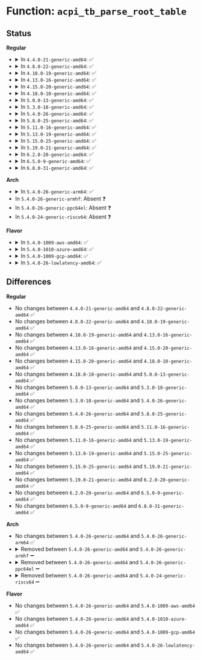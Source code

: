 # Function: <code>acpi_tb_parse_root_table</code>

## Status
<b>Regular</b>
<ul>
<li>
<details>
<summary>In <code>4.4.0-21-generic-amd64</code>: ✅</summary>

```c
acpi_status acpi_tb_parse_root_table(acpi_physical_address rsdp_address)
```

```json
{
  "name": "acpi_tb_parse_root_table",
  "collision_type": "Unique Global",
  "inline_type": "No",
  "funcs": [
    {
      "addr": 18446744071595239701,
      "name": "acpi_tb_parse_root_table",
      "external": true,
      "loc": "drivers/acpi/acpica/tbutils.c:256",
      "file": "drivers/acpi/acpica/tbutils.c",
      "inline": "seen, unknown",
      "caller_inline": [],
      "caller_func": [
        "drivers/acpi/acpica/tbxface.c:acpi_initialize_tables"
      ]
    }
  ],
  "symbols": [
    {
      "addr": 18446744071595239701,
      "name": "acpi_tb_parse_root_table",
      "section": ".init.text",
      "bind": "STB_GLOBAL",
      "size": 469
    }
  ]
}
```
</details>
</li>
<li>
<details>
<summary>In <code>4.8.0-22-generic-amd64</code>: ✅</summary>

```c
acpi_status acpi_tb_parse_root_table(acpi_physical_address rsdp_address)
```

```json
{
  "name": "acpi_tb_parse_root_table",
  "collision_type": "Unique Global",
  "inline_type": "No",
  "funcs": [
    {
      "addr": 18446744071595420739,
      "name": "acpi_tb_parse_root_table",
      "external": true,
      "loc": "drivers/acpi/acpica/tbutils.c:255",
      "file": "drivers/acpi/acpica/tbutils.c",
      "inline": "seen, unknown",
      "caller_inline": [],
      "caller_func": [
        "drivers/acpi/acpica/tbxface.c:acpi_initialize_tables"
      ]
    }
  ],
  "symbols": [
    {
      "addr": 18446744071595420739,
      "name": "acpi_tb_parse_root_table",
      "section": ".init.text",
      "bind": "STB_GLOBAL",
      "size": 452
    }
  ]
}
```
</details>
</li>
<li>
<details>
<summary>In <code>4.10.0-19-generic-amd64</code>: ✅</summary>

```c
acpi_status acpi_tb_parse_root_table(acpi_physical_address rsdp_address)
```

```json
{
  "name": "acpi_tb_parse_root_table",
  "collision_type": "Unique Global",
  "inline_type": "No",
  "funcs": [
    {
      "addr": 18446744071595672115,
      "name": "acpi_tb_parse_root_table",
      "external": true,
      "loc": "drivers/acpi/acpica/tbutils.c:256",
      "file": "drivers/acpi/acpica/tbutils.c",
      "inline": "seen, unknown",
      "caller_inline": [],
      "caller_func": [
        "drivers/acpi/acpica/tbxface.c:acpi_initialize_tables"
      ]
    }
  ],
  "symbols": [
    {
      "addr": 18446744071595672115,
      "name": "acpi_tb_parse_root_table",
      "section": ".init.text",
      "bind": "STB_GLOBAL",
      "size": 452
    }
  ]
}
```
</details>
</li>
<li>
<details>
<summary>In <code>4.13.0-16-generic-amd64</code>: ✅</summary>

```c
acpi_status acpi_tb_parse_root_table(acpi_physical_address rsdp_address)
```

```json
{
  "name": "acpi_tb_parse_root_table",
  "collision_type": "Unique Global",
  "inline_type": "No",
  "funcs": [
    {
      "addr": 18446744071596595788,
      "name": "acpi_tb_parse_root_table",
      "external": true,
      "loc": "drivers/acpi/acpica/tbutils.c:256",
      "file": "drivers/acpi/acpica/tbutils.c",
      "inline": "seen, unknown",
      "caller_inline": [],
      "caller_func": [
        "drivers/acpi/acpica/tbxface.c:acpi_initialize_tables"
      ]
    }
  ],
  "symbols": [
    {
      "addr": 18446744071596595788,
      "name": "acpi_tb_parse_root_table",
      "section": ".init.text",
      "bind": "STB_GLOBAL",
      "size": 457
    }
  ]
}
```
</details>
</li>
<li>
<details>
<summary>In <code>4.15.0-20-generic-amd64</code>: ✅</summary>

```c
acpi_status acpi_tb_parse_root_table(acpi_physical_address rsdp_address)
```

```json
{
  "name": "acpi_tb_parse_root_table",
  "collision_type": "Unique Global",
  "inline_type": "No",
  "funcs": [
    {
      "addr": 18446744071602923950,
      "name": "acpi_tb_parse_root_table",
      "external": true,
      "loc": "drivers/acpi/acpica/tbutils.c:256",
      "file": "drivers/acpi/acpica/tbutils.c",
      "inline": "seen, unknown",
      "caller_inline": [],
      "caller_func": [
        "drivers/acpi/acpica/tbxface.c:acpi_initialize_tables"
      ]
    }
  ],
  "symbols": [
    {
      "addr": 18446744071602923950,
      "name": "acpi_tb_parse_root_table",
      "section": ".init.text",
      "bind": "STB_GLOBAL",
      "size": 708
    }
  ]
}
```
</details>
</li>
<li>
<details>
<summary>In <code>4.18.0-10-generic-amd64</code>: ✅</summary>

```c
acpi_status acpi_tb_parse_root_table(acpi_physical_address rsdp_address)
```

```json
{
  "name": "acpi_tb_parse_root_table",
  "collision_type": "Unique Global",
  "inline_type": "No",
  "funcs": [
    {
      "addr": 18446744071603096082,
      "name": "acpi_tb_parse_root_table",
      "external": true,
      "loc": "drivers/acpi/acpica/tbutils.c:222",
      "file": "drivers/acpi/acpica/tbutils.c",
      "inline": "seen, unknown",
      "caller_inline": [],
      "caller_func": [
        "drivers/acpi/acpica/tbxface.c:acpi_initialize_tables"
      ]
    }
  ],
  "symbols": [
    {
      "addr": 18446744071603096082,
      "name": "acpi_tb_parse_root_table",
      "section": ".init.text",
      "bind": "STB_GLOBAL",
      "size": 709
    }
  ]
}
```
</details>
</li>
<li>
<details>
<summary>In <code>5.0.0-13-generic-amd64</code>: ✅</summary>

```c
acpi_status acpi_tb_parse_root_table(acpi_physical_address rsdp_address)
```

```json
{
  "name": "acpi_tb_parse_root_table",
  "collision_type": "Unique Global",
  "inline_type": "No",
  "funcs": [
    {
      "addr": 18446744071604898619,
      "name": "acpi_tb_parse_root_table",
      "external": true,
      "loc": "drivers/acpi/acpica/tbutils.c:222",
      "file": "drivers/acpi/acpica/tbutils.c",
      "inline": "seen, unknown",
      "caller_inline": [],
      "caller_func": [
        "drivers/acpi/acpica/tbxface.c:acpi_initialize_tables"
      ]
    }
  ],
  "symbols": [
    {
      "addr": 18446744071604898619,
      "name": "acpi_tb_parse_root_table",
      "section": ".init.text",
      "bind": "STB_GLOBAL",
      "size": 696
    }
  ]
}
```
</details>
</li>
<li>
<details>
<summary>In <code>5.3.0-18-generic-amd64</code>: ✅</summary>

```c
acpi_status acpi_tb_parse_root_table(acpi_physical_address rsdp_address)
```

```json
{
  "name": "acpi_tb_parse_root_table",
  "collision_type": "Unique Global",
  "inline_type": "No",
  "funcs": [
    {
      "addr": 18446744071605004722,
      "name": "acpi_tb_parse_root_table",
      "external": true,
      "loc": "drivers/acpi/acpica/tbutils.c:222",
      "file": "drivers/acpi/acpica/tbutils.c",
      "inline": "seen, unknown",
      "caller_inline": [],
      "caller_func": [
        "drivers/acpi/acpica/tbxface.c:acpi_initialize_tables"
      ]
    }
  ],
  "symbols": [
    {
      "addr": 18446744071605004722,
      "name": "acpi_tb_parse_root_table",
      "section": ".init.text",
      "bind": "STB_GLOBAL",
      "size": 697
    }
  ]
}
```
</details>
</li>
<li>
<details>
<summary>In <code>5.4.0-26-generic-amd64</code>: ✅</summary>

```c
acpi_status acpi_tb_parse_root_table(acpi_physical_address rsdp_address)
```

```json
{
  "name": "acpi_tb_parse_root_table",
  "collision_type": "Unique Global",
  "inline_type": "No",
  "funcs": [
    {
      "addr": 18446744071605042108,
      "name": "acpi_tb_parse_root_table",
      "external": true,
      "loc": "drivers/acpi/acpica/tbutils.c:222",
      "file": "drivers/acpi/acpica/tbutils.c",
      "inline": "seen, unknown",
      "caller_inline": [],
      "caller_func": [
        "drivers/acpi/acpica/tbxface.c:acpi_initialize_tables"
      ]
    }
  ],
  "symbols": [
    {
      "addr": 18446744071605042108,
      "name": "acpi_tb_parse_root_table",
      "section": ".init.text",
      "bind": "STB_GLOBAL",
      "size": 697
    }
  ]
}
```
</details>
</li>
<li>
<details>
<summary>In <code>5.8.0-25-generic-amd64</code>: ✅</summary>

```c
acpi_status acpi_tb_parse_root_table(acpi_physical_address rsdp_address)
```

```json
{
  "name": "acpi_tb_parse_root_table",
  "collision_type": "Unique Global",
  "inline_type": "No",
  "funcs": [
    {
      "addr": 18446744071609328644,
      "name": "acpi_tb_parse_root_table",
      "external": true,
      "loc": "drivers/acpi/acpica/tbutils.c:222",
      "file": "drivers/acpi/acpica/tbutils.c",
      "inline": "seen, unknown",
      "caller_inline": [],
      "caller_func": [
        "drivers/acpi/acpica/tbxface.c:acpi_initialize_tables"
      ]
    }
  ],
  "symbols": [
    {
      "addr": 18446744071609328644,
      "name": "acpi_tb_parse_root_table",
      "section": ".init.text",
      "bind": "STB_GLOBAL",
      "size": 696
    }
  ]
}
```
</details>
</li>
<li>
<details>
<summary>In <code>5.11.0-16-generic-amd64</code>: ✅</summary>

```c
acpi_status acpi_tb_parse_root_table(acpi_physical_address rsdp_address)
```

```json
{
  "name": "acpi_tb_parse_root_table",
  "collision_type": "Unique Global",
  "inline_type": "No",
  "funcs": [
    {
      "addr": 18446744071612399320,
      "name": "acpi_tb_parse_root_table",
      "external": true,
      "loc": "drivers/acpi/acpica/tbutils.c:222",
      "file": "drivers/acpi/acpica/tbutils.c",
      "inline": "seen, unknown",
      "caller_inline": [],
      "caller_func": [
        "drivers/acpi/acpica/tbxface.c:acpi_initialize_tables"
      ]
    }
  ],
  "symbols": [
    {
      "addr": 18446744071612399320,
      "name": "acpi_tb_parse_root_table",
      "section": ".init.text",
      "bind": "STB_GLOBAL",
      "size": 696
    }
  ]
}
```
</details>
</li>
<li>
<details>
<summary>In <code>5.13.0-19-generic-amd64</code>: ✅</summary>

```c
acpi_status acpi_tb_parse_root_table(acpi_physical_address rsdp_address)
```

```json
{
  "name": "acpi_tb_parse_root_table",
  "collision_type": "Unique Global",
  "inline_type": "No",
  "funcs": [
    {
      "addr": 18446744071614541760,
      "name": "acpi_tb_parse_root_table",
      "external": true,
      "loc": "drivers/acpi/acpica/tbutils.c:222",
      "file": "drivers/acpi/acpica/tbutils.c",
      "inline": "seen, unknown",
      "caller_inline": [],
      "caller_func": [
        "drivers/acpi/acpica/tbxface.c:acpi_initialize_tables"
      ]
    }
  ],
  "symbols": [
    {
      "addr": 18446744071614541760,
      "name": "acpi_tb_parse_root_table",
      "section": ".init.text",
      "bind": "STB_GLOBAL",
      "size": 697
    }
  ]
}
```
</details>
</li>
<li>
<details>
<summary>In <code>5.15.0-25-generic-amd64</code>: ✅</summary>

```c
acpi_status acpi_tb_parse_root_table(acpi_physical_address rsdp_address)
```

```json
{
  "name": "acpi_tb_parse_root_table",
  "collision_type": "Unique Global",
  "inline_type": "No",
  "funcs": [
    {
      "addr": 18446744071615493941,
      "name": "acpi_tb_parse_root_table",
      "external": true,
      "loc": "drivers/acpi/acpica/tbutils.c:222",
      "file": "drivers/acpi/acpica/tbutils.c",
      "inline": "seen, unknown",
      "caller_inline": [],
      "caller_func": [
        "drivers/acpi/acpica/tbxface.c:acpi_initialize_tables"
      ]
    }
  ],
  "symbols": [
    {
      "addr": 18446744071615493941,
      "name": "acpi_tb_parse_root_table",
      "section": ".init.text",
      "bind": "STB_GLOBAL",
      "size": 697
    }
  ]
}
```
</details>
</li>
<li>
<details>
<summary>In <code>5.19.0-21-generic-amd64</code>: ✅</summary>

```c
acpi_status acpi_tb_parse_root_table(acpi_physical_address rsdp_address)
```

```json
{
  "name": "acpi_tb_parse_root_table",
  "collision_type": "Unique Global",
  "inline_type": "No",
  "funcs": [
    {
      "addr": 18446744071617296631,
      "name": "acpi_tb_parse_root_table",
      "external": true,
      "loc": "drivers/acpi/acpica/tbutils.c:222",
      "file": "drivers/acpi/acpica/tbutils.c",
      "inline": "seen, unknown",
      "caller_inline": [],
      "caller_func": [
        "drivers/acpi/acpica/tbxface.c:acpi_initialize_tables"
      ]
    }
  ],
  "symbols": [
    {
      "addr": 18446744071617296631,
      "name": "acpi_tb_parse_root_table",
      "section": ".init.text",
      "bind": "STB_GLOBAL",
      "size": 724
    }
  ]
}
```
</details>
</li>
<li>
<details>
<summary>In <code>6.2.0-20-generic-amd64</code>: ✅</summary>

```c
acpi_status acpi_tb_parse_root_table(acpi_physical_address rsdp_address)
```

```json
{
  "name": "acpi_tb_parse_root_table",
  "collision_type": "Unique Global",
  "inline_type": "No",
  "funcs": [
    {
      "addr": 18446744071628013360,
      "name": "acpi_tb_parse_root_table",
      "external": true,
      "loc": "drivers/acpi/acpica/tbutils.c:222",
      "file": "drivers/acpi/acpica/tbutils.c",
      "inline": "seen, unknown",
      "caller_inline": [],
      "caller_func": [
        "drivers/acpi/acpica/tbxface.c:acpi_initialize_tables"
      ]
    }
  ],
  "symbols": [
    {
      "addr": 18446744071628013360,
      "name": "acpi_tb_parse_root_table",
      "section": ".init.text",
      "bind": "STB_GLOBAL",
      "size": 792
    }
  ]
}
```
</details>
</li>
<li>
<details>
<summary>In <code>6.5.0-9-generic-amd64</code>: ✅</summary>

```c
acpi_status acpi_tb_parse_root_table(acpi_physical_address rsdp_address)
```

```json
{
  "name": "acpi_tb_parse_root_table",
  "collision_type": "Unique Global",
  "inline_type": "No",
  "funcs": [
    {
      "addr": 18446744071619778832,
      "name": "acpi_tb_parse_root_table",
      "external": true,
      "loc": "drivers/acpi/acpica/tbutils.c:223",
      "file": "drivers/acpi/acpica/tbutils.c",
      "inline": "seen, unknown",
      "caller_inline": [],
      "caller_func": [
        "drivers/acpi/acpica/tbxface.c:acpi_initialize_tables"
      ]
    }
  ],
  "symbols": [
    {
      "addr": 18446744071619778832,
      "name": "acpi_tb_parse_root_table",
      "section": ".init.text",
      "bind": "STB_GLOBAL",
      "size": 792
    }
  ]
}
```
</details>
</li>
<li>
<details>
<summary>In <code>6.8.0-31-generic-amd64</code>: ✅</summary>

```c
acpi_status acpi_tb_parse_root_table(acpi_physical_address rsdp_address)
```

```json
{
  "name": "acpi_tb_parse_root_table",
  "collision_type": "Unique Global",
  "inline_type": "No",
  "funcs": [
    {
      "addr": 18446744071622086048,
      "name": "acpi_tb_parse_root_table",
      "external": true,
      "loc": "drivers/acpi/acpica/tbutils.c:223",
      "file": "drivers/acpi/acpica/tbutils.c",
      "inline": "seen, unknown",
      "caller_inline": [],
      "caller_func": [
        "drivers/acpi/acpica/tbxface.c:acpi_initialize_tables"
      ]
    }
  ],
  "symbols": [
    {
      "addr": 18446744071622086048,
      "name": "acpi_tb_parse_root_table",
      "section": ".init.text",
      "bind": "STB_GLOBAL",
      "size": 792
    }
  ]
}
```
</details>
</li>
</ul>
<b>Arch</b>
<ul>
<li>
<details>
<summary>In <code>5.4.0-26-generic-arm64</code>: ✅</summary>

```c
acpi_status acpi_tb_parse_root_table(acpi_physical_address rsdp_address)
```

```json
{
  "name": "acpi_tb_parse_root_table",
  "collision_type": "Unique Global",
  "inline_type": "No",
  "funcs": [
    {
      "addr": 18446603336511122468,
      "name": "acpi_tb_parse_root_table",
      "external": true,
      "loc": "drivers/acpi/acpica/tbutils.c:222",
      "file": "drivers/acpi/acpica/tbutils.c",
      "inline": "seen, unknown",
      "caller_inline": [],
      "caller_func": [
        "drivers/acpi/acpica/tbxface.c:acpi_initialize_tables"
      ]
    }
  ],
  "symbols": [
    {
      "addr": 18446603336511122468,
      "name": "acpi_tb_parse_root_table",
      "section": ".init.text",
      "bind": "STB_GLOBAL",
      "size": 512
    }
  ]
}
```
</details>
</li>
<li>
In <code>5.4.0-26-generic-armhf</code>: Absent ❓
</li>
<li>
In <code>5.4.0-26-generic-ppc64el</code>: Absent ❓
</li>
<li>
In <code>5.4.0-24-generic-riscv64</code>: Absent ❓
</li>
</ul>
<b>Flavor</b>
<ul>
<li>
<details>
<summary>In <code>5.4.0-1009-aws-amd64</code>: ✅</summary>

```c
acpi_status acpi_tb_parse_root_table(acpi_physical_address rsdp_address)
```

```json
{
  "name": "acpi_tb_parse_root_table",
  "collision_type": "Unique Global",
  "inline_type": "No",
  "funcs": [
    {
      "addr": 18446744071604947024,
      "name": "acpi_tb_parse_root_table",
      "external": true,
      "loc": "drivers/acpi/acpica/tbutils.c:222",
      "file": "drivers/acpi/acpica/tbutils.c",
      "inline": "seen, unknown",
      "caller_inline": [],
      "caller_func": [
        "drivers/acpi/acpica/tbxface.c:acpi_initialize_tables"
      ]
    }
  ],
  "symbols": [
    {
      "addr": 18446744071604947024,
      "name": "acpi_tb_parse_root_table",
      "section": ".init.text",
      "bind": "STB_GLOBAL",
      "size": 456
    }
  ]
}
```
</details>
</li>
<li>
<details>
<summary>In <code>5.4.0-1010-azure-amd64</code>: ✅</summary>

```c
acpi_status acpi_tb_parse_root_table(acpi_physical_address rsdp_address)
```

```json
{
  "name": "acpi_tb_parse_root_table",
  "collision_type": "Unique Global",
  "inline_type": "No",
  "funcs": [
    {
      "addr": 18446744071604914423,
      "name": "acpi_tb_parse_root_table",
      "external": true,
      "loc": "drivers/acpi/acpica/tbutils.c:222",
      "file": "drivers/acpi/acpica/tbutils.c",
      "inline": "seen, unknown",
      "caller_inline": [],
      "caller_func": [
        "drivers/acpi/acpica/tbxface.c:acpi_initialize_tables"
      ]
    }
  ],
  "symbols": [
    {
      "addr": 18446744071604914423,
      "name": "acpi_tb_parse_root_table",
      "section": ".init.text",
      "bind": "STB_GLOBAL",
      "size": 456
    }
  ]
}
```
</details>
</li>
<li>
<details>
<summary>In <code>5.4.0-1009-gcp-amd64</code>: ✅</summary>

```c
acpi_status acpi_tb_parse_root_table(acpi_physical_address rsdp_address)
```

```json
{
  "name": "acpi_tb_parse_root_table",
  "collision_type": "Unique Global",
  "inline_type": "No",
  "funcs": [
    {
      "addr": 18446744071605024696,
      "name": "acpi_tb_parse_root_table",
      "external": true,
      "loc": "drivers/acpi/acpica/tbutils.c:222",
      "file": "drivers/acpi/acpica/tbutils.c",
      "inline": "seen, unknown",
      "caller_inline": [],
      "caller_func": [
        "drivers/acpi/acpica/tbxface.c:acpi_initialize_tables"
      ]
    }
  ],
  "symbols": [
    {
      "addr": 18446744071605024696,
      "name": "acpi_tb_parse_root_table",
      "section": ".init.text",
      "bind": "STB_GLOBAL",
      "size": 697
    }
  ]
}
```
</details>
</li>
<li>
<details>
<summary>In <code>5.4.0-26-lowlatency-amd64</code>: ✅</summary>

```c
acpi_status acpi_tb_parse_root_table(acpi_physical_address rsdp_address)
```

```json
{
  "name": "acpi_tb_parse_root_table",
  "collision_type": "Unique Global",
  "inline_type": "No",
  "funcs": [
    {
      "addr": 18446744071605046288,
      "name": "acpi_tb_parse_root_table",
      "external": true,
      "loc": "drivers/acpi/acpica/tbutils.c:222",
      "file": "drivers/acpi/acpica/tbutils.c",
      "inline": "seen, unknown",
      "caller_inline": [],
      "caller_func": [
        "drivers/acpi/acpica/tbxface.c:acpi_initialize_tables"
      ]
    }
  ],
  "symbols": [
    {
      "addr": 18446744071605046288,
      "name": "acpi_tb_parse_root_table",
      "section": ".init.text",
      "bind": "STB_GLOBAL",
      "size": 697
    }
  ]
}
```
</details>
</li>
</ul>

## Differences
<b>Regular</b>
<ul>
<li>
No changes between <code>4.4.0-21-generic-amd64</code> and <code>4.8.0-22-generic-amd64</code> ✅
</li>
<li>
No changes between <code>4.8.0-22-generic-amd64</code> and <code>4.10.0-19-generic-amd64</code> ✅
</li>
<li>
No changes between <code>4.10.0-19-generic-amd64</code> and <code>4.13.0-16-generic-amd64</code> ✅
</li>
<li>
No changes between <code>4.13.0-16-generic-amd64</code> and <code>4.15.0-20-generic-amd64</code> ✅
</li>
<li>
No changes between <code>4.15.0-20-generic-amd64</code> and <code>4.18.0-10-generic-amd64</code> ✅
</li>
<li>
No changes between <code>4.18.0-10-generic-amd64</code> and <code>5.0.0-13-generic-amd64</code> ✅
</li>
<li>
No changes between <code>5.0.0-13-generic-amd64</code> and <code>5.3.0-18-generic-amd64</code> ✅
</li>
<li>
No changes between <code>5.3.0-18-generic-amd64</code> and <code>5.4.0-26-generic-amd64</code> ✅
</li>
<li>
No changes between <code>5.4.0-26-generic-amd64</code> and <code>5.8.0-25-generic-amd64</code> ✅
</li>
<li>
No changes between <code>5.8.0-25-generic-amd64</code> and <code>5.11.0-16-generic-amd64</code> ✅
</li>
<li>
No changes between <code>5.11.0-16-generic-amd64</code> and <code>5.13.0-19-generic-amd64</code> ✅
</li>
<li>
No changes between <code>5.13.0-19-generic-amd64</code> and <code>5.15.0-25-generic-amd64</code> ✅
</li>
<li>
No changes between <code>5.15.0-25-generic-amd64</code> and <code>5.19.0-21-generic-amd64</code> ✅
</li>
<li>
No changes between <code>5.19.0-21-generic-amd64</code> and <code>6.2.0-20-generic-amd64</code> ✅
</li>
<li>
No changes between <code>6.2.0-20-generic-amd64</code> and <code>6.5.0-9-generic-amd64</code> ✅
</li>
<li>
No changes between <code>6.5.0-9-generic-amd64</code> and <code>6.8.0-31-generic-amd64</code> ✅
</li>
</ul>
<b>Arch</b>
<ul>
<li>
No changes between <code>5.4.0-26-generic-amd64</code> and <code>5.4.0-26-generic-arm64</code> ✅
</li>
<li>
<details>
<summary>Removed between <code>5.4.0-26-generic-amd64</code> and <code>5.4.0-26-generic-armhf</code> ➖</summary>

```c
acpi_status acpi_tb_parse_root_table(acpi_physical_address rsdp_address)
```
</details>
</li>
<li>
<details>
<summary>Removed between <code>5.4.0-26-generic-amd64</code> and <code>5.4.0-26-generic-ppc64el</code> ➖</summary>

```c
acpi_status acpi_tb_parse_root_table(acpi_physical_address rsdp_address)
```
</details>
</li>
<li>
<details>
<summary>Removed between <code>5.4.0-26-generic-amd64</code> and <code>5.4.0-24-generic-riscv64</code> ➖</summary>

```c
acpi_status acpi_tb_parse_root_table(acpi_physical_address rsdp_address)
```
</details>
</li>
</ul>
<b>Flavor</b>
<ul>
<li>
No changes between <code>5.4.0-26-generic-amd64</code> and <code>5.4.0-1009-aws-amd64</code> ✅
</li>
<li>
No changes between <code>5.4.0-26-generic-amd64</code> and <code>5.4.0-1010-azure-amd64</code> ✅
</li>
<li>
No changes between <code>5.4.0-26-generic-amd64</code> and <code>5.4.0-1009-gcp-amd64</code> ✅
</li>
<li>
No changes between <code>5.4.0-26-generic-amd64</code> and <code>5.4.0-26-lowlatency-amd64</code> ✅
</li>
</ul>
